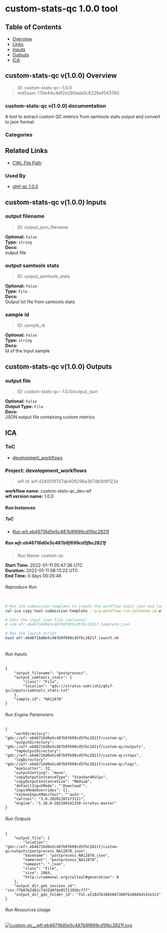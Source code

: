 
custom-stats-qc 1.0.0 tool
==========================

## Table of Contents
  
- [Overview](#custom-stats-qc-v100-overview)  
- [Links](#related-links)  
- [Inputs](#custom-stats-qc-v100-inputs)  
- [Outputs](#custom-stats-qc-v100-outputs)  
- [ICA](#ica)  


## custom-stats-qc v(1.0.0) Overview



  
> ID: custom-stats-qc--1.0.0  
> md5sum: f7bb44c4df2e280eda5c6226ef043760

### custom-stats-qc v(1.0.0) documentation
  
A tool to extract custom QC metrics from samtools stats output and convert to json format.

### Categories
  


## Related Links
  
- [CWL File Path](../../../../../../tools/custom-stats-qc/1.0.0/custom-stats-qc__1.0.0.cwl)  


### Used By
  
- [ghif-qc 1.0.0](../../../workflows/ghif-qc/1.0.0/ghif-qc__1.0.0.md)  

  


## custom-stats-qc v(1.0.0) Inputs

### output filename



  
> ID: output_json_filename
  
**Optional:** `False`  
**Type:** `string`  
**Docs:**  
output file


### output samtools stats



  
> ID: output_samtools_stats
  
**Optional:** `False`  
**Type:** `File`  
**Docs:**  
Output txt file from samtools stats


### sample id



  
> ID: sample_id
  
**Optional:** `False`  
**Type:** `string`  
**Docs:**  
Id of the input sample

  


## custom-stats-qc v(1.0.0) Outputs

### output file



  
> ID: custom-stats-qc--1.0.0/output_json  

  
**Optional:** `False`  
**Output Type:** `File`  
**Docs:**  
JSON output file containing custom metrics
  

  


## ICA

### ToC
  
- [development_workflows](#project-development_workflows)  


### Project: development_workflows


> wfl id: wfl.428005f137ab409296a367db1b9f122e  

  
**workflow name:** custom-stats-qc_dev-wf  
**wfl version name:** 1.0.0  


#### Run Instances

##### ToC
  
- [Run wfr.eb46716d0e5c487b9f699cd5fbc2821f](#run-wfreb46716d0e5c487b9f699cd5fbc2821f)  


##### Run wfr.eb46716d0e5c487b9f699cd5fbc2821f



  
> Run Name: custom-qc  

  
**Start Time:** 2022-01-11 05:47:36 UTC  
**Duration:** 2022-01-11 06:13:22 UTC  
**End Time:** 0 days 00:25:46  


###### Reproduce Run


```bash

# Run the submission template to create the workflow input json and launch script            
cwl-ica copy-tool-submission-template --ica-workflow-run-instance-id wfr.eb46716d0e5c487b9f699cd5fbc2821f

# Edit the input json file (optional)
# vim wfr.eb46716d0e5c487b9f699cd5fbc2821f.template.json 

# Run the launch script
bash wfr.eb46716d0e5c487b9f699cd5fbc2821f.launch.sh
                                    
```  


###### Run Inputs


```
{
    "output_filename": "postprocess",
    "output_samtools_stats": {
        "class": "File",
        "location": "gds://stratus-sehrish2/ghif-qc/inputs/samtools_stats.txt"
    },
    "sample_id": "NA12878"
}
```  


###### Run Engine Parameters


```
{
    "workDirectory": "gds://wfr.eb46716d0e5c487b9f699cd5fbc2821f/custom-qc",
    "outputDirectory": "gds://wfr.eb46716d0e5c487b9f699cd5fbc2821f/custom-qc/outputs",
    "tmpOutputDirectory": "gds://wfr.eb46716d0e5c487b9f699cd5fbc2821f/custom-qc/steps",
    "logDirectory": "gds://wfr.eb46716d0e5c487b9f699cd5fbc2821f/custom-qc/logs",
    "maxScatter": 32,
    "outputSetting": "move",
    "copyOutputInstanceType": "StandardHiCpu",
    "copyOutputInstanceSize": "Medium",
    "defaultInputMode": "'Download'",
    "inputModeOverrides": {},
    "tesUseInputManifest": "'auto'",
    "cwltool": "3.0.20201203173111",
    "engine": "1.18.0-202109141250-stratus-master"
}
```  


###### Run Outputs


```
{
    "output_file": {
        "location": "gds://wfr.eb46716d0e5c487b9f699cd5fbc2821f/custom-qc/outputs/postprocess_NA12878.json",
        "basename": "postprocess_NA12878.json",
        "nameroot": "postprocess_NA12878",
        "nameext": ".json",
        "class": "File",
        "size": 1064,
        "http://commonwl.org/cwltool#generation": 0
    },
    "output_dir_gds_session_id": "ssn.f7b07b2d81c7432d8f0a9571395bc7f7",
    "output_dir_gds_folder_id": "fol.e218d7b3885047380f6208d9d142e3c5"
}
```  


###### Run Resources Usage
  

  
[![custom-qc__wfr.eb46716d0e5c487b9f699cd5fbc2821f.svg](../../../../images/runs/tools/custom-stats-qc/1.0.0/custom-qc__wfr.eb46716d0e5c487b9f699cd5fbc2821f.svg)](https://github.com/umccr/cwl-ica/raw/main/.github/catalogue/images/runs/tools/custom-stats-qc/1.0.0/custom-qc__wfr.eb46716d0e5c487b9f699cd5fbc2821f.svg)  

  

